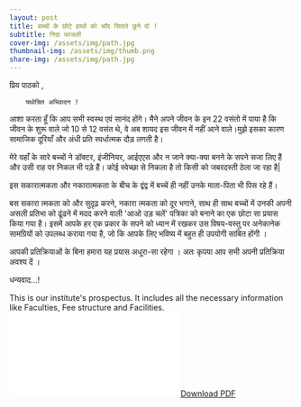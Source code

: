 ```yaml
---
layout: post
title: बच्चों के छोटे हाथों को चाँद सितारे छूने दो !
subtitle: निदा फाजली 
cover-img: /assets/img/path.jpg
thumbnail-img: /assets/img/thumb.png
share-img: /assets/img/path.jpg
---
```

प्रिय पाठको ,

        यथोचित अभिवादन !
        
आशा करता हूँ कि आप सभी स्वस्थ एवं सानंद होंगे। मैने
अपने जीवन के इन 22 वसंतो में पाया है कि जीवन के शुरू
वाले जो 10 से 12 वसंत थे, वे अब शायद इस जीवन में नहीं
आने वाले।मुझे इसका कारण सामाजिक दूरियाँ और अंधी
प्रति स्पर्धात्मक दौड़ लगती है।

मेरे यहाँ के सारे बच्चों ने डॉक्टर, इंजीनियर, आईएएस
और न जाने क्या-क्या बनने के सपने सजा लिए हैं और उसी
राह पर निकल भी पड़े हैं। कोई स्वेच्छा से निकला है तो किसी
को जबरदस्ती ठेला जा रहा है|

इस सकारात्मकता और नकारात्मकता के बीच के द्वंद्व में बच्चें
ही नहीं उनके माता-पिता भी पिस रहे हैं।

बस सकारा त्मकता को और सुदृढ़ करने, नकारा त्मकता को दूर
भगाने, साथ ही साथ बच्चों में उनकी अपनी असली प्रतिभा
को ढूंढने में मदद करने वाली 'आओ उड़ चलें' पत्रिका को
बनाने का एक छोटा सा प्रयास किया गया है।
इसमें आपके हर एक प्रकार के सपने को ध्यान में रखकर उस
विषय-वस्तु पर अनेकानेक सामग्रियों को उपलब्ध कराया
गया है, जो कि आपके लिए भविष्य में बहुत ही उपयोगी
साबित होंगी ।

आपकी प्रतिक्रियाओं के बिना हमारा यह प्रयास अधूरा-सा
रहेगा । अतः कृपया आप सभी अपनी प्रतिक्रिया अवश्य दें ।

धन्यवाद...!

This is our institute's prospectus. It includes all the necessary information like Faculties, Fee structure and Facilities.
<object data="/assets/img/AKASH%20INSTITUTE%20PROSPECTUS.pdf" type="application/pdf" width="700px" height="1400px">
    <embed src="/assets/img/AKASH%20INSTITUTE%20PROSPECTUS.pdf">
        <a href="/assets/img/AKASH%20INSTITUTE%20PROSPECTUS.pdf">Download PDF</a>
</object>
